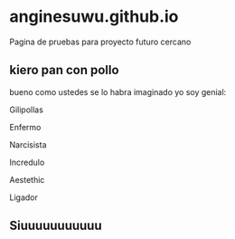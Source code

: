 # anginesuwu.github.io
Pagina de pruebas para proyecto futuro cercano

## kiero pan con pollo
bueno como ustedes se lo habra imaginado yo soy genial:

 Gilipollas

 Enfermo

 Narcisista

 Incredulo

 Aestethic
 
 Ligador

## Siuuuuuuuuuuu